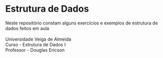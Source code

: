 # Estrutura de Dados
 Neste repositório constam alguns exercícios e exemplos de estrutura de dados feitos em aula
 <br>
 <br>
 Universidade Veiga de Almeida <br>
 Curso - Estrutura de Dados I <br>
 Professor - Douglas Ericson
